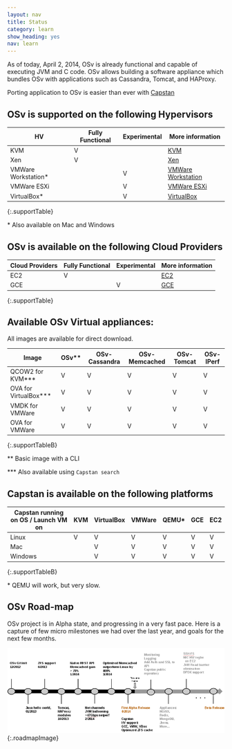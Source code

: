 ```yaml
---
layout: nav
title: Status
category: learn
show_heading: yes
nav: learn
---
```


As of today, April 2, 2014, OSv is already functional and capable of executing JVM and C code.
OSv allows building a software appliance which bundles OSv with applications such as Cassandra, Tomcat, and HAProxy.

Porting application to OSv is easier than ever with [Capstan](https://github.com/cloudius-systems/capstan)

## OSv is supported on the following Hypervisors 

<!--more-->


HV                 | Fully Functional | Experimental | More information
-------------------|--------------|----------------------|-----------------
KVM                |     V        |                     |  [KVM](https://github.com/cloudius-systems/osv/wiki/Running-OSv-image-under-KVM-QEMU)
Xen                |     V        |                     |  [Xen](https://github.com/cloudius-systems/osv/wiki/Running-OSv-on-Xen)
VMWare Workstation* |              |         V           |  [VMWare Workstation](https://github.com/cloudius-systems/osv/wiki/Running-OSv-on-VMware-%28Player%2C-Workstation%2C-Fusion%29)
VMWare ESXi        |              |         V           |  [VMWare ESXi](https://github.com/cloudius-systems/osv/wiki/Running-OSv-on-VMware-ESXi)
VirtualBox*         |              |         V           | [VirtualBox](https://github.com/cloudius-systems/osv/wiki/Running-OSv-on-VirtualBox)
{:.supportTable}

\* Also available on Mac and Windows 

## OSv is available on the following Cloud Providers

Cloud Providers    | Fully Functional | Experimental | More information
-------------------|--------------|----------------------|-----------------
EC2                |     V        |                     | [EC2](https://github.com/cloudius-systems/osv/wiki/Running-OSv-on-EC2)
GCE                |              |         V           | [GCE](https://github.com/cloudius-systems/osv/wiki/Running-OSv-on-Google-Compute-Engine)
{:.supportTable}

## Available OSv Virtual appliances:
All images are available for direct download.
 

Image              | OSv**   |  OSv-Cassandra | OSv-Memcached | OSv-Tomcat | OSv-IPerf
-------------------|-------|----------------|---------------|------------|----------
QCOW2 for KVM***      |   V   |       V        |      V        |     V |    V
OVA for VirtualBox*** |   V   |       V        |      V        |     V |    V
VMDK for VMWare    |   V   |       V        |      V        |     V |    V
OVA for VMWare     |   V   |       V        |      V        |     V |    V
{:.supportTableB}

\** Basic image with a CLI

\*** Also available using ```Capstan search```

## Capstan is available on the following platforms

Capstan running on OS / Launch VM on | KVM | VirtualBox | VMWare | QEMU* | GCE | EC2
-------------------------------------|-----| -----------|--------|------|-----|-----
Linux    |  V  |     V      |   V    |  V |  V  | V
Mac      |     |     V      |   V    |  V | V | V
Windows  |     |     V      |   V    |  V | V | V
{:.supportTableB}

\* QEMU will work, but very slow. 

## OSv Road-map

OSv project is in Alpha state, and progressing in a very fast pace.
Here is a capture of few micro milestones we had over the last year,
and goals for the next few months.

![Status](images/milestones_20140402.png){:.roadmapImage}
